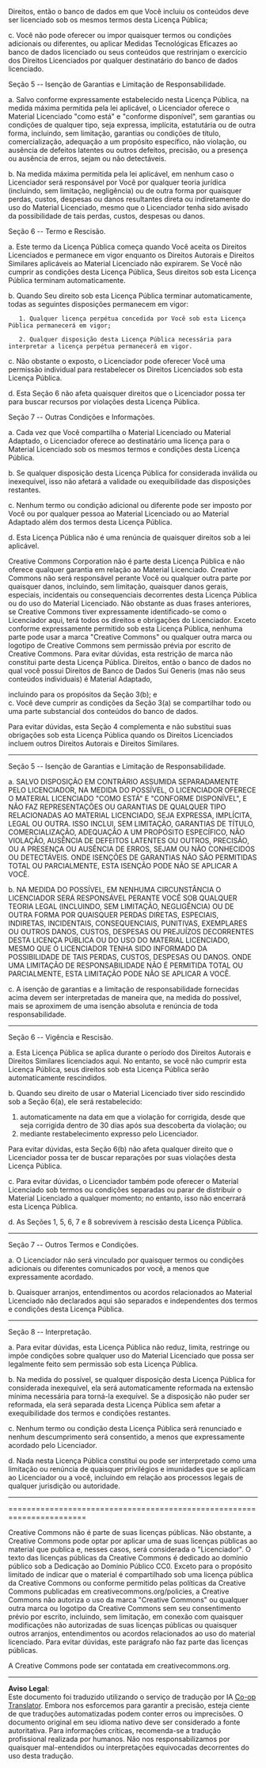 <!--
CO_OP_TRANSLATOR_METADATA:
{
  "original_hash": "fba3b94d88bfb9b81369b869a1e9a20f",
  "translation_date": "2025-08-29T21:59:36+00:00",
  "source_file": "sketchnotes/LICENSE.md",
  "language_code": "br"
}
-->
Direitos, então o banco de dados em que Você incluiu os conteúdos deve ser licenciado sob os mesmos termos desta Licença Pública;

  c. Você não pode oferecer ou impor quaisquer termos ou condições adicionais ou diferentes, ou aplicar Medidas Tecnológicas Eficazes ao banco de dados licenciado ou seus conteúdos que restrinjam o exercício dos Direitos Licenciados por qualquer destinatário do banco de dados licenciado.


Seção 5 -- Isenção de Garantias e Limitação de Responsabilidade.

  a. Salvo conforme expressamente estabelecido nesta Licença Pública, na medida máxima permitida pela lei aplicável, o Licenciador oferece o Material Licenciado "como está" e "conforme disponível", sem garantias ou condições de qualquer tipo, seja expressa, implícita, estatutária ou de outra forma, incluindo, sem limitação, garantias ou condições de título, comercialização, adequação a um propósito específico, não violação, ou ausência de defeitos latentes ou outros defeitos, precisão, ou a presença ou ausência de erros, sejam ou não detectáveis.

  b. Na medida máxima permitida pela lei aplicável, em nenhum caso o Licenciador será responsável por Você por qualquer teoria jurídica (incluindo, sem limitação, negligência) ou de outra forma por quaisquer perdas, custos, despesas ou danos resultantes direta ou indiretamente do uso do Material Licenciado, mesmo que o Licenciador tenha sido avisado da possibilidade de tais perdas, custos, despesas ou danos.


Seção 6 -- Termo e Rescisão.

  a. Este termo da Licença Pública começa quando Você aceita os Direitos Licenciados e permanece em vigor enquanto os Direitos Autorais e Direitos Similares aplicáveis ao Material Licenciado não expirarem. Se Você não cumprir as condições desta Licença Pública, Seus direitos sob esta Licença Pública terminam automaticamente.

  b. Quando Seu direito sob esta Licença Pública terminar automaticamente, todas as seguintes disposições permanecem em vigor:

       1. Qualquer licença perpétua concedida por Você sob esta Licença Pública permanecerá em vigor;

       2. Qualquer disposição desta Licença Pública necessária para interpretar a licença perpétua permanecerá em vigor.

  c. Não obstante o exposto, o Licenciador pode oferecer Você uma permissão individual para restabelecer os Direitos Licenciados sob esta Licença Pública.

  d. Esta Seção 6 não afeta quaisquer direitos que o Licenciador possa ter para buscar recursos por violações desta Licença Pública.


Seção 7 -- Outras Condições e Informações.

  a. Cada vez que Você compartilha o Material Licenciado ou Material Adaptado, o Licenciador oferece ao destinatário uma licença para o Material Licenciado sob os mesmos termos e condições desta Licença Pública.

  b. Se qualquer disposição desta Licença Pública for considerada inválida ou inexequível, isso não afetará a validade ou exequibilidade das disposições restantes.

  c. Nenhum termo ou condição adicional ou diferente pode ser imposto por Você ou por qualquer pessoa ao Material Licenciado ou ao Material Adaptado além dos termos desta Licença Pública.

  d. Esta Licença Pública não é uma renúncia de quaisquer direitos sob a lei aplicável.


Creative Commons Corporation não é parte desta Licença Pública e não oferece qualquer garantia em relação ao Material Licenciado. Creative Commons não será responsável perante Você ou qualquer outra parte por quaisquer danos, incluindo, sem limitação, quaisquer danos gerais, especiais, incidentais ou consequenciais decorrentes desta Licença Pública ou do uso do Material Licenciado. Não obstante as duas frases anteriores, se Creative Commons tiver expressamente identificado-se como o Licenciador aqui, terá todos os direitos e obrigações do Licenciador. Exceto conforme expressamente permitido sob esta Licença Pública, nenhuma parte pode usar a marca "Creative Commons" ou qualquer outra marca ou logotipo de Creative Commons sem permissão prévia por escrito de Creative Commons. Para evitar dúvidas, esta restrição de marca não constitui parte desta Licença Pública.
Direitos, então o banco de dados no qual você possui Direitos de Banco de Dados Sui Generis (mas não seus conteúdos individuais) é Material Adaptado,

incluindo para os propósitos da Seção 3(b); e  
c. Você deve cumprir as condições da Seção 3(a) se compartilhar todo ou uma parte substancial dos conteúdos do banco de dados.

Para evitar dúvidas, esta Seção 4 complementa e não substitui suas obrigações sob esta Licença Pública quando os Direitos Licenciados incluem outros Direitos Autorais e Direitos Similares.

---

Seção 5 -- Isenção de Garantias e Limitação de Responsabilidade.

a. SALVO DISPOSIÇÃO EM CONTRÁRIO ASSUMIDA SEPARADAMENTE PELO LICENCIADOR, NA MEDIDA DO POSSÍVEL, O LICENCIADOR OFERECE O MATERIAL LICENCIADO "COMO ESTÁ" E "CONFORME DISPONÍVEL", E NÃO FAZ REPRESENTAÇÕES OU GARANTIAS DE QUALQUER TIPO RELACIONADAS AO MATERIAL LICENCIADO, SEJA EXPRESSA, IMPLÍCITA, LEGAL OU OUTRA. ISSO INCLUI, SEM LIMITAÇÃO, GARANTIAS DE TÍTULO, COMERCIALIZAÇÃO, ADEQUAÇÃO A UM PROPÓSITO ESPECÍFICO, NÃO VIOLAÇÃO, AUSÊNCIA DE DEFEITOS LATENTES OU OUTROS, PRECISÃO, OU A PRESENÇA OU AUSÊNCIA DE ERROS, SEJAM OU NÃO CONHECIDOS OU DETECTÁVEIS. ONDE ISENÇÕES DE GARANTIAS NÃO SÃO PERMITIDAS TOTAL OU PARCIALMENTE, ESTA ISENÇÃO PODE NÃO SE APLICAR A VOCÊ.

b. NA MEDIDA DO POSSÍVEL, EM NENHUMA CIRCUNSTÂNCIA O LICENCIADOR SERÁ RESPONSÁVEL PERANTE VOCÊ SOB QUALQUER TEORIA LEGAL (INCLUINDO, SEM LIMITAÇÃO, NEGLIGÊNCIA) OU DE OUTRA FORMA POR QUAISQUER PERDAS DIRETAS, ESPECIAIS, INDIRETAS, INCIDENTAIS, CONSEQUENCIAIS, PUNITIVAS, EXEMPLARES OU OUTROS DANOS, CUSTOS, DESPESAS OU PREJUÍZOS DECORRENTES DESTA LICENÇA PÚBLICA OU DO USO DO MATERIAL LICENCIADO, MESMO QUE O LICENCIADOR TENHA SIDO INFORMADO DA POSSIBILIDADE DE TAIS PERDAS, CUSTOS, DESPESAS OU DANOS. ONDE UMA LIMITAÇÃO DE RESPONSABILIDADE NÃO É PERMITIDA TOTAL OU PARCIALMENTE, ESTA LIMITAÇÃO PODE NÃO SE APLICAR A VOCÊ.

c. A isenção de garantias e a limitação de responsabilidade fornecidas acima devem ser interpretadas de maneira que, na medida do possível, mais se aproximem de uma isenção absoluta e renúncia de toda responsabilidade.

---

Seção 6 -- Vigência e Rescisão.

a. Esta Licença Pública se aplica durante o período dos Direitos Autorais e Direitos Similares licenciados aqui. No entanto, se você não cumprir esta Licença Pública, seus direitos sob esta Licença Pública serão automaticamente rescindidos.

b. Quando seu direito de usar o Material Licenciado tiver sido rescindido sob a Seção 6(a), ele será restabelecido:

1. automaticamente na data em que a violação for corrigida, desde que seja corrigida dentro de 30 dias após sua descoberta da violação; ou  
2. mediante restabelecimento expresso pelo Licenciador.

Para evitar dúvidas, esta Seção 6(b) não afeta qualquer direito que o Licenciador possa ter de buscar reparações por suas violações desta Licença Pública.

c. Para evitar dúvidas, o Licenciador também pode oferecer o Material Licenciado sob termos ou condições separadas ou parar de distribuir o Material Licenciado a qualquer momento; no entanto, isso não encerrará esta Licença Pública.

d. As Seções 1, 5, 6, 7 e 8 sobrevivem à rescisão desta Licença Pública.

---

Seção 7 -- Outros Termos e Condições.

a. O Licenciador não será vinculado por quaisquer termos ou condições adicionais ou diferentes comunicados por você, a menos que expressamente acordado.

b. Quaisquer arranjos, entendimentos ou acordos relacionados ao Material Licenciado não declarados aqui são separados e independentes dos termos e condições desta Licença Pública.

---

Seção 8 -- Interpretação.

a. Para evitar dúvidas, esta Licença Pública não reduz, limita, restringe ou impõe condições sobre qualquer uso do Material Licenciado que possa ser legalmente feito sem permissão sob esta Licença Pública.

b. Na medida do possível, se qualquer disposição desta Licença Pública for considerada inexequível, ela será automaticamente reformada na extensão mínima necessária para torná-la exequível. Se a disposição não puder ser reformada, ela será separada desta Licença Pública sem afetar a exequibilidade dos termos e condições restantes.

c. Nenhum termo ou condição desta Licença Pública será renunciado e nenhum descumprimento será consentido, a menos que expressamente acordado pelo Licenciador.

d. Nada nesta Licença Pública constitui ou pode ser interpretado como uma limitação ou renúncia de quaisquer privilégios e imunidades que se aplicam ao Licenciador ou a você, incluindo em relação aos processos legais de qualquer jurisdição ou autoridade.

---

=======================================================================

Creative Commons não é parte de suas licenças públicas. Não obstante, a Creative Commons pode optar por aplicar uma de suas licenças públicas ao material que publica e, nesses casos, será considerada o "Licenciador". O texto das licenças públicas da Creative Commons é dedicado ao domínio público sob a Dedicação ao Domínio Público CC0. Exceto para o propósito limitado de indicar que o material é compartilhado sob uma licença pública da Creative Commons ou conforme permitido pelas políticas da Creative Commons publicadas em creativecommons.org/policies, a Creative Commons não autoriza o uso da marca "Creative Commons" ou qualquer outra marca ou logotipo da Creative Commons sem seu consentimento prévio por escrito, incluindo, sem limitação, em conexão com quaisquer modificações não autorizadas de suas licenças públicas ou quaisquer outros arranjos, entendimentos ou acordos relacionados ao uso do material licenciado. Para evitar dúvidas, este parágrafo não faz parte das licenças públicas.

A Creative Commons pode ser contatada em creativecommons.org.

---

**Aviso Legal**:  
Este documento foi traduzido utilizando o serviço de tradução por IA [Co-op Translator](https://github.com/Azure/co-op-translator). Embora nos esforcemos para garantir a precisão, esteja ciente de que traduções automatizadas podem conter erros ou imprecisões. O documento original em seu idioma nativo deve ser considerado a fonte autoritativa. Para informações críticas, recomenda-se a tradução profissional realizada por humanos. Não nos responsabilizamos por quaisquer mal-entendidos ou interpretações equivocadas decorrentes do uso desta tradução.